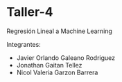 # Taller-4
 Regresión Lineal a Machine Learning
 
Integrantes:

- Javier Orlando Galeano Rodriguez
- Jonathan Gaitan Tellez
- Nicol Valeria Garzon Barrera
  
